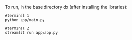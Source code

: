 To run, in the base directory do (after installing the libraries):

```
#terminal 1
python app/main.py

#terminal 2
streamlit run app/app.py
```
